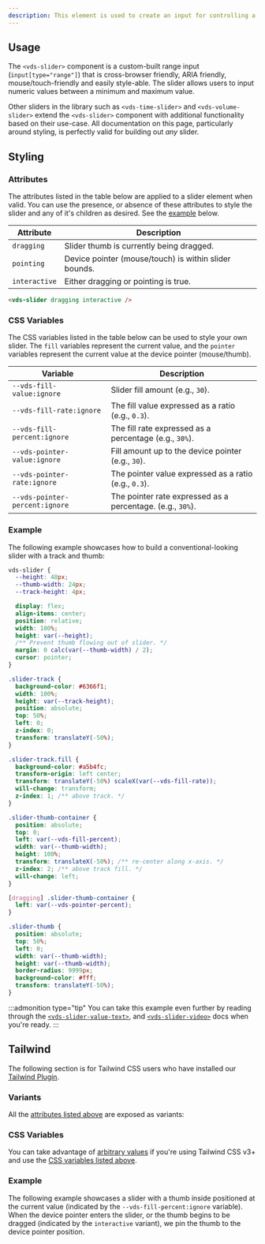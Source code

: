 ```yaml
---
description: This element is used to create an input for controlling a range of values (e.g., media volume or time).
---
```


## Usage

The `<vds-slider>` component is a custom-built range input (`input[type="range"]`) that is cross-browser
friendly, ARIA friendly, mouse/touch-friendly and easily style-able. The slider allows users
to input numeric values between a minimum and maximum value.

Other sliders in the library such as `<vds-time-slider>` and `<vds-volume-slider>` extend the
`<vds-slider>` component with additional functionality based on their use-case. All documentation on
this page, particularly around styling, is perfectly valid for building out _any_ slider.

<slot name="usage" />

## Styling

### Attributes

The attributes listed in the table below are applied to a slider element when valid. You can
use the presence, or absence of these attributes to style the slider and any of it's children as
desired. See the [example](#example) below.

| Attribute     | Description                                           |
| ------------- | ----------------------------------------------------- |
| `dragging`    | Slider thumb is currently being dragged.              |
| `pointing`    | Device pointer (mouse/touch) is within slider bounds. |
| `interactive` | Either dragging or pointing is true.                  |

```html
<vds-slider dragging interactive />
```

### CSS Variables

The CSS variables listed in the table below can be used to style your own slider. The `fill`
variables represent the current value, and the `pointer` variables represent the current value
at the device pointer (mouse/thumb).

| Variable                       | Description                                                |
| ------------------------------ | ---------------------------------------------------------- |
| `--vds-fill-value:ignore`      | Slider fill amount (e.g., `30`).                           |
| `--vds-fill-rate:ignore`       | The fill value expressed as a ratio (e.g., `0.3`).         |
| `--vds-fill-percent:ignore`    | The fill rate expressed as a percentage (e.g., `30%`).     |
| `--vds-pointer-value:ignore`   | Fill amount up to the device pointer (e.g., `30`).         |
| `--vds-pointer-rate:ignore`    | The pointer value expressed as a ratio (e.g., `0.3`).      |
| `--vds-pointer-percent:ignore` | The pointer rate expressed as a percentage. (e.g., `30%`). |

### Example

The following example showcases how to build a conventional-looking slider with a track and thumb:

<slot name="example" />

```css copy
vds-slider {
  --height: 48px;
  --thumb-width: 24px;
  --track-height: 4px;

  display: flex;
  align-items: center;
  position: relative;
  width: 100%;
  height: var(--height);
  /** Prevent thumb flowing out of slider. */
  margin: 0 calc(var(--thumb-width) / 2);
  cursor: pointer;
}

.slider-track {
  background-color: #6366f1;
  width: 100%;
  height: var(--track-height);
  position: absolute;
  top: 50%;
  left: 0;
  z-index: 0;
  transform: translateY(-50%);
}

.slider-track.fill {
  background-color: #a5b4fc;
  transform-origin: left center;
  transform: translateY(-50%) scaleX(var(--vds-fill-rate));
  will-change: transform;
  z-index: 1; /** above track. */
}

.slider-thumb-container {
  position: absolute;
  top: 0;
  left: var(--vds-fill-percent);
  width: var(--thumb-width);
  height: 100%;
  transform: translateX(-50%); /** re-center along x-axis. */
  z-index: 2; /** above track fill. */
  will-change: left;
}

[dragging] .slider-thumb-container {
  left: var(--vds-pointer-percent);
}

.slider-thumb {
  position: absolute;
  top: 50%;
  left: 0;
  width: var(--thumb-width);
  height: var(--thumb-width);
  border-radius: 9999px;
  background-color: #fff;
  transform: translateY(-50%);
}
```

:::admonition type="tip"
You can take this example even further by reading through the [`<vds-slider-value-text>`](../slider-value-text/index.md),
and [`<vds-slider-video>`](../slider-video/index.md) docs when you're ready.
:::

## Tailwind

The following section is for Tailwind CSS users who have installed our [Tailwind Plugin](../../../libraries/tailwind.md).

### Variants

All the [attributes listed above](#attributes) are exposed as variants:

<slot name="tw-variants" />

### CSS Variables

You can take advantage of [arbitrary values](https://tailwindcss.com/docs/adding-custom-styles#using-arbitrary-values)
if you're using Tailwind CSS v3+ and use the [CSS variables listed above](#css-variables).

<slot name="tw-variables" />

### Example

The following example showcases a slider with a thumb inside positioned at the current value
(indicated by the `--vds-fill-percent:ignore` variable). When the device pointer enters the slider,
or the thumb begins to be dragged (indicated by the `interactive` variant), we pin the thumb to the
device pointer position.

<slot name="tw-example" />
